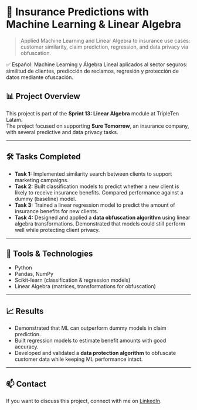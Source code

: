 # 🧮 Insurance Predictions with Machine Learning & Linear Algebra  

> Applied Machine Learning and Linear Algebra to insurance use cases: customer similarity, claim prediction, regression, and data privacy via obfuscation.

✅ Español: Machine Learning y Álgebra Lineal aplicados al sector seguros: similitud de clientes, predicción de reclamos, regresión y protección de datos mediante ofuscación.  

## 📊 Project Overview  
This project is part of the **Sprint 13: Linear Algebra** module at TripleTen Latam.  
The project focused on supporting **Sure Tomorrow**, an insurance company, with several predictive and data privacy tasks.  

---

## 🛠️ Tasks Completed  
- **Task 1:** Implemented similarity search between clients to support marketing campaigns.  
- **Task 2:** Built classification models to predict whether a new client is likely to receive insurance benefits. Compared performance against a dummy (baseline) model.  
- **Task 3:** Trained a linear regression model to predict the amount of insurance benefits for new clients.  
- **Task 4:** Designed and applied a **data obfuscation algorithm** using linear algebra transformations. Demonstrated that models could still perform well while protecting client privacy.  

---

## 🚀 Tools & Technologies  
- Python  
- Pandas, NumPy  
- Scikit-learn (classification & regression models)  
- Linear Algebra (matrices, transformations for obfuscation)  

---

## 📈 Results  
- Demonstrated that ML can outperform dummy models in claim prediction.  
- Built regression models to estimate benefit amounts with good accuracy.  
- Developed and validated a **data protection algorithm** to obfuscate customer data while keeping ML performance intact.  

---

## 📫 Contact  
If you want to discuss this project, connect with me on [LinkedIn](https://www.linkedin.com/in/carlos-sanchez-zorro-data).
